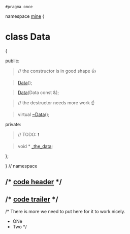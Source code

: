 


~~~ { .cpp }
#pragma once
~~~

namespace [mine](namespace_mine.list) {

# class Data

{

public:

>	// the constructor is in good shape  :thumbsup:

>	[Data](Data_ctor.cpp.md)();

>	[Data](Data_ctor.cpp.md)(Data const &);

>	// the destructor needs more work  :point_up:

>	virtual [~Data](Data_dtor.cpp.md)();

private:

>	// TODO: :exclamation:

>	void * [_the_data](Data_private.cpp.md);

};

} // namespace


## /* [code header](Data_-alpha-.md) */

## /* [code trailer](Data_-omega-.md) */


/*
There is more we need to put here for it to work nicely.

* ONe
* Two
*/
